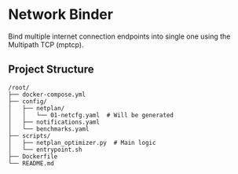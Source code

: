 # Network Binder

Bind multiple internet connection endpoints into single one using the Multipath TCP (mptcp).

## Project Structure

```
/root/
├── docker-compose.yml
├── config/
│   ├── netplan/
│   │   └── 01-netcfg.yaml  # Will be generated
│   ├── notifications.yaml
│   └── benchmarks.yaml
├── scripts/
│   ├── netplan_optimizer.py  # Main logic
│   └── entrypoint.sh
├── Dockerfile
└── README.md
```

